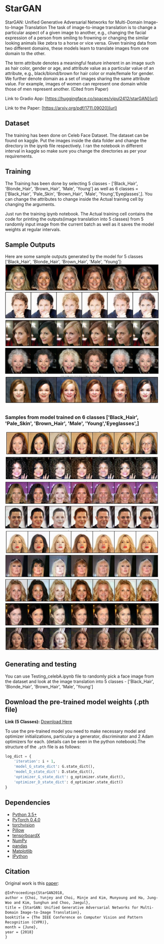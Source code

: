 # StarGAN
StarGAN: Unified Generative Adversarial Networks for Multi-Domain Image-to-Image Translation
The task of image-to-image translation is to change a particular aspect of a given image to another, e.g., changing the facial expression of a person from smiling to frowning or changing the similar looking animals like zebra to a horse or vice versa. Given training data from two different domains, these models learn to translate images from one domain to the other.

The term attribute denotes a meaningful feature inherent in an image such as hair color, gender or age, and attribute value as a particular value of an attribute, e.g., black/blond/brown for hair color or male/female for gender. We further denote domain as a set of images sharing the same attribute value. For example, images of women can represent one domain while those of men represent another.
(Cited from Paper)

Link to Gradio App: [https://huggingface.co/spaces/vipul2412/starGAN](url)

Link to the Paper: [https://arxiv.org/pdf/1711.09020](url)

## Dataset
The training has been done on Celeb Face Dataset. The dataset can be found on kaggle. Put the images inside the data folder and change the directory in the ipynb file respectively. I ran the notebook in different interval in kaggle so make sure you change the directories as per your requirements.

## Training
The Training has been done by selecting 5 classes - \['Black_Hair', 'Blonde_Hair', 'Brown_Hair', 'Male', 'Young'\] as well as 6 classes = \['Black_Hair', 'Pale_Skin', 'Brown_Hair', 'Male', 'Young','Eyeglasses',\]. You can change the attributes to change inside the Actual training cell by changing the arguments.

Just run the training ipynb notebook. The Actual training cell contains the code for printing the outputs(image translation into 5 classes) from 5 randomly input image from the current batch as well as it saves the model weights at regular intervals.

## Sample Outputs
Here are some sample outputs generated by the model for 5 classes \['Black_Hair', 'Blonde_Hair', 'Brown_Hair', 'Male', 'Young'\]:
![Sample 5_1](samples/sample_5_1.JPG)
![Sample 5_2](samples/sample_5_2.JPG)
![Sample 5_3](samples/sample_5_3.JPG)
![Sample 5_4](samples/sample_5_4.PNG)
![Sample 5_7](samples/sample_5_7.PNG)

### Samples from model trained on 6 classes \['Black_Hair', 'Pale_Skin', 'Brown_Hair', 'Male', 'Young','Eyeglasses',\]

![Sample 6_1](samples/sample_6_1.JPG)
![Sample 6_2](samples/sample_6_2.JPG)
![Sample 6_3](samples/sample_6_3.JPG)
![Sample 6_4](samples/sample_6_4.JPG)
![Sample 6_5](samples/sample_6_5.JPG)
![Sample 6_6](samples/sample_6_6.JPG)
![Sample 6_7](samples/sample_6_7.JPG)
![Sample 6_8](samples/sample_6_8.JPG)
![Sample 6_9](samples/sample_6_9.JPG)

## Generating and testing
You can use Testing_celebA.ipynb file to randomly pick a face image from the dataset and look at the image translation into 5 classes - \['Black_Hair', 'Blonde_Hair', 'Brown_Hair', 'Male', 'Young'\]

## Download the pre-trained model weights (.pth file)
**Link (5 Classes):** [Download Here](https://drive.google.com/file/d/1e9zTyKw6xTrfmam1wtfjIXLd-HYhBeHj/view?usp=drive_link)

To use the pre-trained model you need to make necessary model and optimizer initializations, particulary a generator, discriminator and 2 Adam optimizers for each. (details can be seen in the python notebook).The structure of the `.pth` file is as follows:

```python
log_dict = {
    'iteration': i + 1,
    'model_G_state_dict': G.state_dict(),
    'model_D_state_dict': D.state_dict(),
    'optimizer_G_state_dict': g_optimizer.state_dict(),
    'optimizer_D_state_dict': d_optimizer.state_dict()
}
```

## Dependencies
* [Python 3.5+](https://www.continuum.io/downloads)
* [PyTorch 0.4.0](http://pytorch.org/)
* [torchvision](https://pypi.org/project/torchvision/) 
* [Pillow](https://pillow.readthedocs.io/en/stable/) 
* [tensorboardX](https://pypi.org/project/tensorboardX/) 
* [NumPy](https://numpy.org/) 
* [pandas](https://pandas.pydata.org/)
* [Matplotlib](https://matplotlib.org/) 
* [IPython](https://ipython.readthedocs.io/en/stable/)

## Citation
Original work is this [paper](https://arxiv.org/abs/1711.09020):
```
@InProceedings{StarGAN2018,
author = {Choi, Yunjey and Choi, Minje and Kim, Munyoung and Ha, Jung-Woo and Kim, Sunghun and Choo, Jaegul},
title = {StarGAN: Unified Generative Adversarial Networks for Multi-Domain Image-to-Image Translation},
booktitle = {The IEEE Conference on Computer Vision and Pattern Recognition (CVPR)},
month = {June},
year = {2018}
}
```


